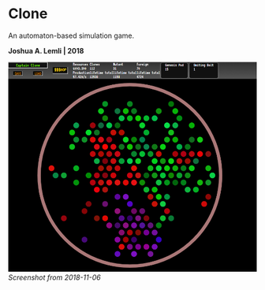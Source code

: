 # Clone
An automaton-based simulation game.

__Joshua A. Lemli | 2018__

![screenshot](demoScreenshot.png)
*Screenshot from 2018-11-06*
